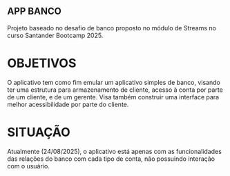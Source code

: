 ## APP BANCO
Projeto baseado no desafio de banco proposto no módulo de Streams no curso Santander Bootcamp 2025.

# OBJETIVOS
O aplicativo tem como fim emular um aplicativo simples de banco, visando ter uma estrutura para armazenamento de cliente, acesso à conta por parte de um cliente, e de um gerente.
Visa também construir uma interface para melhor acessibilidade por parte do cliente.

# SITUAÇÃO
Atualmente (24/08/2025), o aplicativo está apenas com as funcionalidades das relações do banco com cada tipo de conta, não possuindo interação com o usuário.